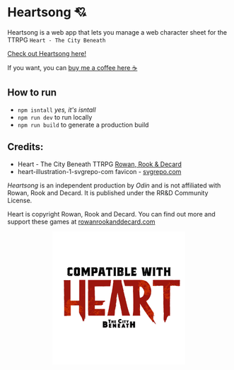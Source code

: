 # Heartsong 💘

Heartsong is a web app that lets you manage a web character sheet for the TTRPG `Heart - The City Beneath`

[Check out Heartsong here!](https://heartsong.odin-matthias.de)

If you want, you can [buy me a coffee here ☕](https://ko-fi.com/odin_dev)

## How to run
* `npm isntall`  *yes, it's isntall*
* `npm run dev` to run locally
* `npm run build` to generate a production build


## Credits:
* Heart - The City Beneath TTRPG [Rowan, Rook & Decard](https://rowanrookanddecard.com/product-category/game-systems/resistance/heart/)
* heart-illustration-1-svgrepo-com favicon - [svgrepo.com](https://www.svgrepo.com/svg/482873/heart-illustration-1)


*Heartsong* is an independent production by *Odin* and is not affiliated with Rowan, Rook and Decard. It is published under the RR&D Community License.

Heart is copyright Rowan, Rook and Decard. You can find out more and support these games at [rowanrookanddecard.com](rowanrookanddecard.com)


<p align="center">
    <img alt="compatible-with-heart logo" src="./readme-assets/Heart.png" height="300">
</p>


<!-- 
V1 release requirements:

* Some analytics to see if people actually use it (done)
* skill/domain/protection pick & those abilities
* JSON upload/download (done)
* (stretch) PDF download (done)
-->

